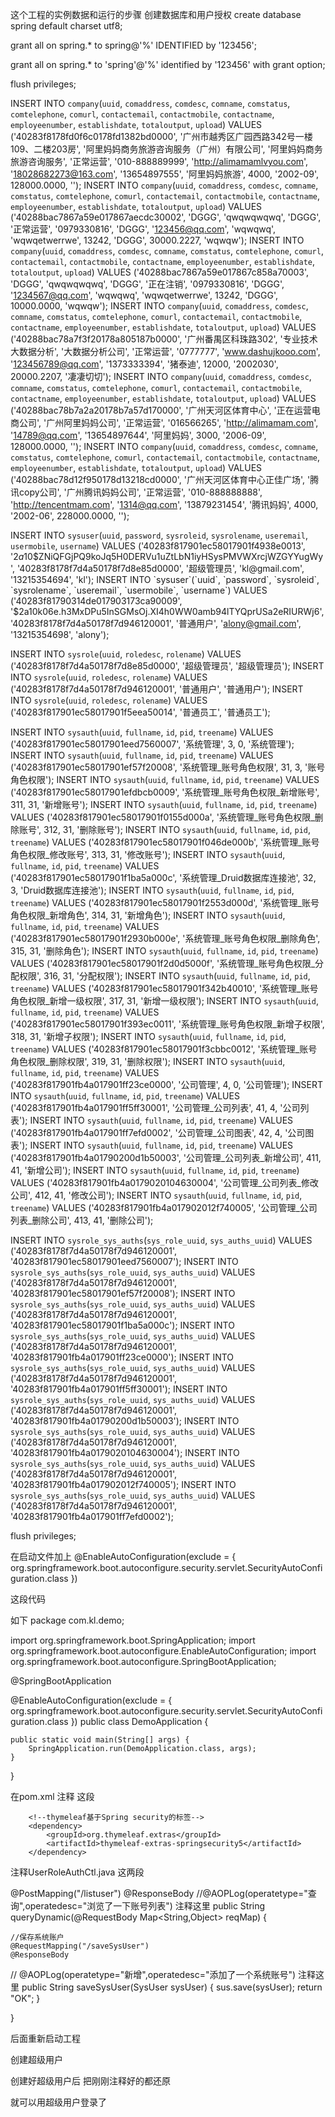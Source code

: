 这个工程的实例数据和运行的步骤
创建数据库和用户授权 
create database spring default charset utf8;

grant all  on  spring.* to spring@'%' IDENTIFIED by '123456';

grant all on spring.* to 'spring'@'%' identified by '123456' with grant option; 

flush privileges;




INSERT INTO `company`(`uuid`, `comaddress`, `comdesc`, `comname`, `comstatus`, `comtelephone`, `comurl`, `contactemail`, `contactmobile`, `contactname`, `employeenumber`, `establishdate`, `totaloutput`, `upload`) VALUES ('40283f8178fd0f6c0178fd1382bd0000', '广州市越秀区广园西路342号一楼109、二楼203房', '阿里妈妈商务旅游咨询服务（广州）有限公司', '阿里妈妈商务旅游咨询服务', '正常运营', '010-888889999', 'http://alimamamlvyou.com', '18028682273@163.com', '13654897555', '阿里妈妈旅游', 4000, '2002-09', 128000.0000, '');
INSERT INTO `company`(`uuid`, `comaddress`, `comdesc`, `comname`, `comstatus`, `comtelephone`, `comurl`, `contactemail`, `contactmobile`, `contactname`, `employeenumber`, `establishdate`, `totaloutput`, `upload`) VALUES ('40288bac7867a59e017867aecdc30002', 'DGGG', 'qwqwqwqwq', 'DGGG', '正常运营', '0979330816', 'DGGG', '123456@qq.com', 'wqwqwq', 'wqwqetwerrwe', 13242, 'DGGG', 30000.2227, 'wqwqw');
INSERT INTO `company`(`uuid`, `comaddress`, `comdesc`, `comname`, `comstatus`, `comtelephone`, `comurl`, `contactemail`, `contactmobile`, `contactname`, `employeenumber`, `establishdate`, `totaloutput`, `upload`) VALUES ('40288bac7867a59e017867c858a70003', 'DGGG', 'qwqwqwqwq', 'DGGG', '正在注销', '0979330816', 'DGGG', '1234567@qq.com', 'wqwqwq', 'wqwqetwerrwe', 13242, 'DGGG', 10000.0000, 'wqwqw');
INSERT INTO `company`(`uuid`, `comaddress`, `comdesc`, `comname`, `comstatus`, `comtelephone`, `comurl`, `contactemail`, `contactmobile`, `contactname`, `employeenumber`, `establishdate`, `totaloutput`, `upload`) VALUES ('40288bac78a7f3f20178a805187b0000', '广州番禺区科珠路302', '专业技术大数据分析', '大数据分析公司', '正常运营', '0777777', 'www.dashujkooo.com', '123456789@qq.com', '1373333394', '猪泰迪', 12000, '2002030', 20000.2207, '凄凄切切');
INSERT INTO `company`(`uuid`, `comaddress`, `comdesc`, `comname`, `comstatus`, `comtelephone`, `comurl`, `contactemail`, `contactmobile`, `contactname`, `employeenumber`, `establishdate`, `totaloutput`, `upload`) VALUES ('40288bac78b7a2a20178b7a57d170000', '广州天河区体育中心', '正在运营电商公司', '广州阿里妈妈公司', '正常运营', '016566265', 'http://alimamam.com', '14789@qq.com', '13654897644', '阿里妈妈', 3000, '2006-09', 128000.0000, '');
INSERT INTO `company`(`uuid`, `comaddress`, `comdesc`, `comname`, `comstatus`, `comtelephone`, `comurl`, `contactemail`, `contactmobile`, `contactname`, `employeenumber`, `establishdate`, `totaloutput`, `upload`) VALUES ('40288bac78d12f950178d13218cd0000', '广州天河区体育中心正佳广场', '腾讯copy公司', '广州腾讯妈妈公司', '正常运营', '010-888888888', 'http://tencentmam.com', '1314@qq.com', '13879231454', '腾讯妈妈', 4000, '2002-06', 228000.0000, '');


INSERT INTO `sysuser`(`uuid`, `password`, `sysroleid`, `sysrolename`, `useremail`, `usermobile`, `username`) VALUES ('40283f817901ec58017901f4938e0013', '$2a$10$ZNiQFGjPQ9koJq5H0DERVu1uZtLbN1iyHSysPMVWXrcjWZGYYugWy', '40283f8178f7d4a50178f7d8e85d0000', '超级管理员', 'kl@gmail.com', '13215354694', 'kl');
INSERT INTO `sysuser`(`uuid`, `password`, `sysroleid`, `sysrolename`, `useremail`, `usermobile`, `username`) VALUES ('40283f81790314de017903173ca90009', '$2a$10$k06e.h3MxDPu5InSGMsOj.XI4h0WW0amb94lTYQprUSa2eRIURWj6', '40283f8178f7d4a50178f7d946120001', '普通用户', 'alony@gmail.com', '13215354698', 'alony');

INSERT INTO `sysrole`(`uuid`, `roledesc`, `rolename`) VALUES ('40283f8178f7d4a50178f7d8e85d0000', '超级管理员', '超级管理员');
INSERT INTO `sysrole`(`uuid`, `roledesc`, `rolename`) VALUES ('40283f8178f7d4a50178f7d946120001', '普通用户', '普通用户');
INSERT INTO `sysrole`(`uuid`, `roledesc`, `rolename`) VALUES ('40283f817901ec58017901f5eea50014', '普通员工', '普通员工');

INSERT INTO `sysauth`(`uuid`, `fullname`, `id`, `pid`, `treename`) VALUES ('40283f817901ec58017901eed7560007', '系统管理', 3, 0, '系统管理');
INSERT INTO `sysauth`(`uuid`, `fullname`, `id`, `pid`, `treename`) VALUES ('40283f817901ec58017901ef57f20008', '系统管理_账号角色权限', 31, 3, '账号角色权限');
INSERT INTO `sysauth`(`uuid`, `fullname`, `id`, `pid`, `treename`) VALUES ('40283f817901ec58017901efdbcb0009', '系统管理_账号角色权限_新增账号', 311, 31, '新增账号');
INSERT INTO `sysauth`(`uuid`, `fullname`, `id`, `pid`, `treename`) VALUES ('40283f817901ec58017901f0155d000a', '系统管理_账号角色权限_删除账号', 312, 31, '删除账号');
INSERT INTO `sysauth`(`uuid`, `fullname`, `id`, `pid`, `treename`) VALUES ('40283f817901ec58017901f046de000b', '系统管理_账号角色权限_修改账号', 313, 31, '修改账号');
INSERT INTO `sysauth`(`uuid`, `fullname`, `id`, `pid`, `treename`) VALUES ('40283f817901ec58017901f1ba5a000c', '系统管理_Druid数据库连接池', 32, 3, 'Druid数据库连接池');
INSERT INTO `sysauth`(`uuid`, `fullname`, `id`, `pid`, `treename`) VALUES ('40283f817901ec58017901f2553d000d', '系统管理_账号角色权限_新增角色', 314, 31, '新增角色');
INSERT INTO `sysauth`(`uuid`, `fullname`, `id`, `pid`, `treename`) VALUES ('40283f817901ec58017901f2930b000e', '系统管理_账号角色权限_删除角色', 315, 31, '删除角色');
INSERT INTO `sysauth`(`uuid`, `fullname`, `id`, `pid`, `treename`) VALUES ('40283f817901ec58017901f2d0d5000f', '系统管理_账号角色权限_分配权限', 316, 31, '分配权限');
INSERT INTO `sysauth`(`uuid`, `fullname`, `id`, `pid`, `treename`) VALUES ('40283f817901ec58017901f342b40010', '系统管理_账号角色权限_新增一级权限', 317, 31, '新增一级权限');
INSERT INTO `sysauth`(`uuid`, `fullname`, `id`, `pid`, `treename`) VALUES ('40283f817901ec58017901f393ec0011', '系统管理_账号角色权限_新增子权限', 318, 31, '新增子权限');
INSERT INTO `sysauth`(`uuid`, `fullname`, `id`, `pid`, `treename`) VALUES ('40283f817901ec58017901f3cbbc0012', '系统管理_账号角色权限_删除权限', 319, 31, '删除权限');
INSERT INTO `sysauth`(`uuid`, `fullname`, `id`, `pid`, `treename`) VALUES ('40283f817901fb4a017901ff23ce0000', '公司管理', 4, 0, '公司管理');
INSERT INTO `sysauth`(`uuid`, `fullname`, `id`, `pid`, `treename`) VALUES ('40283f817901fb4a017901ff5ff30001', '公司管理_公司列表', 41, 4, '公司列表');
INSERT INTO `sysauth`(`uuid`, `fullname`, `id`, `pid`, `treename`) VALUES ('40283f817901fb4a017901ff7efd0002', '公司管理_公司图表', 42, 4, '公司图表');
INSERT INTO `sysauth`(`uuid`, `fullname`, `id`, `pid`, `treename`) VALUES ('40283f817901fb4a01790200d1b50003', '公司管理_公司列表_新增公司', 411, 41, '新增公司');
INSERT INTO `sysauth`(`uuid`, `fullname`, `id`, `pid`, `treename`) VALUES ('40283f817901fb4a0179020104630004', '公司管理_公司列表_修改公司', 412, 41, '修改公司');
INSERT INTO `sysauth`(`uuid`, `fullname`, `id`, `pid`, `treename`) VALUES ('40283f817901fb4a017902012f740005', '公司管理_公司列表_删除公司', 413, 41, '删除公司');

INSERT INTO `sysrole_sys_auths`(`sys_role_uuid`, `sys_auths_uuid`) VALUES ('40283f8178f7d4a50178f7d946120001', '40283f817901ec58017901eed7560007');
INSERT INTO `sysrole_sys_auths`(`sys_role_uuid`, `sys_auths_uuid`) VALUES ('40283f8178f7d4a50178f7d946120001', '40283f817901ec58017901ef57f20008');
INSERT INTO `sysrole_sys_auths`(`sys_role_uuid`, `sys_auths_uuid`) VALUES ('40283f8178f7d4a50178f7d946120001', '40283f817901ec58017901f1ba5a000c');
INSERT INTO `sysrole_sys_auths`(`sys_role_uuid`, `sys_auths_uuid`) VALUES ('40283f8178f7d4a50178f7d946120001', '40283f817901fb4a017901ff23ce0000');
INSERT INTO `sysrole_sys_auths`(`sys_role_uuid`, `sys_auths_uuid`) VALUES ('40283f8178f7d4a50178f7d946120001', '40283f817901fb4a017901ff5ff30001');
INSERT INTO `sysrole_sys_auths`(`sys_role_uuid`, `sys_auths_uuid`) VALUES ('40283f8178f7d4a50178f7d946120001', '40283f817901fb4a01790200d1b50003');
INSERT INTO `sysrole_sys_auths`(`sys_role_uuid`, `sys_auths_uuid`) VALUES ('40283f8178f7d4a50178f7d946120001', '40283f817901fb4a0179020104630004');
INSERT INTO `sysrole_sys_auths`(`sys_role_uuid`, `sys_auths_uuid`) VALUES ('40283f8178f7d4a50178f7d946120001', '40283f817901fb4a017902012f740005');
INSERT INTO `sysrole_sys_auths`(`sys_role_uuid`, `sys_auths_uuid`) VALUES ('40283f8178f7d4a50178f7d946120001', '40283f817901fb4a017901ff7efd0002');




flush privileges;


在启动文件加上
@EnableAutoConfiguration(exclude = {
        org.springframework.boot.autoconfigure.security.servlet.SecurityAutoConfiguration.class
})

这段代码

如下
package com.kl.demo;

import org.springframework.boot.SpringApplication;
import org.springframework.boot.autoconfigure.EnableAutoConfiguration;
import org.springframework.boot.autoconfigure.SpringBootApplication;

@SpringBootApplication

@EnableAutoConfiguration(exclude = {
        org.springframework.boot.autoconfigure.security.servlet.SecurityAutoConfiguration.class
})
public class DemoApplication {

    public static void main(String[] args) {
        SpringApplication.run(DemoApplication.class, args);
    }

}



在pom.xml
注释 这段

        <!--thymeleaf基于Spring security的标签-->
        <dependency>
            <groupId>org.thymeleaf.extras</groupId>
            <artifactId>thymeleaf-extras-springsecurity5</artifactId>
        </dependency>
 
注释UserRoleAuthCtl.java
这两段

 @PostMapping("/listuser")
    @ResponseBody
    //@AOPLog(operatetype="查询",operatedesc="浏览了一下账号列表")  注释这里
    public String queryDynamic(@RequestBody Map<String,Object> reqMap)
    {



    //保存系统账户
    @RequestMapping("/saveSysUser")
    @ResponseBody
//    @AOPLog(operatetype="新增",operatedesc="添加了一个系统账号") 注释这里
    public String saveSysUser(SysUser sysUser)
    {
        sus.save(sysUser);
        return "OK";
    }

}




后面重新启动工程

创建超级用户  

创建好超级用户后
把刚刚注释好的都还原

就可以用超级用户登录了
